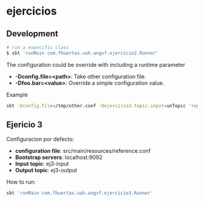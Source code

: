 # ejercicios

## Development

```bash
# run a especific class
$ sbt 'runMain com.fhuertas.uah.angvf.ejercicio2.Runner'

```

The configuration could be override with including a runtime parameter
 * **-Dconfig.file=\<path\>**: Take other configuration file. 
 * **-Dfoo.bar=\<value\>**: Override a simple configuration value. 
 
Example
```bash
sbt -Dconfig.file=/tmp/other.conf -Dejercicio3.topic.input=unTopic 'runMain com.fhuertas.uah.angvf.ejercicio3.Runner'
```

## Ejericio 3

Configuracion por defecto:

* **configuration file**: src/main/resources/reference.conf
* **Bootstrap servers**: localhost:9092
* **Input topic**: ej3-input
* **Output topic**: ej3-output

How to run: 
```bash
sbt 'runMain com.fhuertas.uah.angvf.ejercicio3.Runner'
```